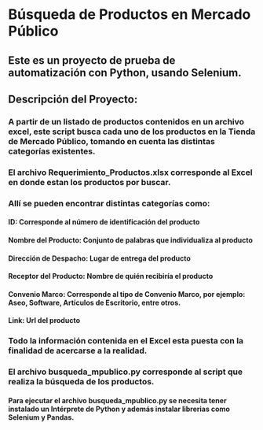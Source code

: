 # Búsqueda de Productos en Mercado Público
## Este es un proyecto de prueba de automatización con Python, usando Selenium.
## Descripción del Proyecto:
### A partir de un listado de productos contenidos en un archivo excel, este script busca cada uno de los productos en la Tienda de Mercado Público, tomando en cuenta las distintas categorías existentes.
### El archivo Requerimiento_Productos.xlsx corresponde al Excel en donde estan los productos por buscar.
### Allí se pueden encontrar distintas categorías como:
#### ID: Corresponde al número de identificación del producto
#### Nombre del Producto: Conjunto de palabras que individualiza al producto
#### Dirección de Despacho: Lugar de entrega del producto
#### Receptor del Producto: Nombre de quién recibiría el producto
#### Convenio Marco: Corresponde al tipo de Convenio Marco, por ejemplo: Aseo, Software, Artículos de Escritorio, entre otros.
#### Link: Url del producto
### Todo la información contenida en el Excel esta puesta con la finalidad de acercarse a la realidad.
### El archivo busqueda_mpublico.py corresponde al script que realiza la búsqueda de los productos.
#### Para ejecutar el archivo busqueda_mpublico.py se necesita tener instalado un Intérprete de Python y además instalar librerias como Selenium y Pandas.
